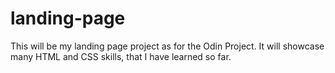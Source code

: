 # landing-page
This will be my landing page project as for the Odin Project. It will showcase many HTML and CSS skills, that I have learned so far.